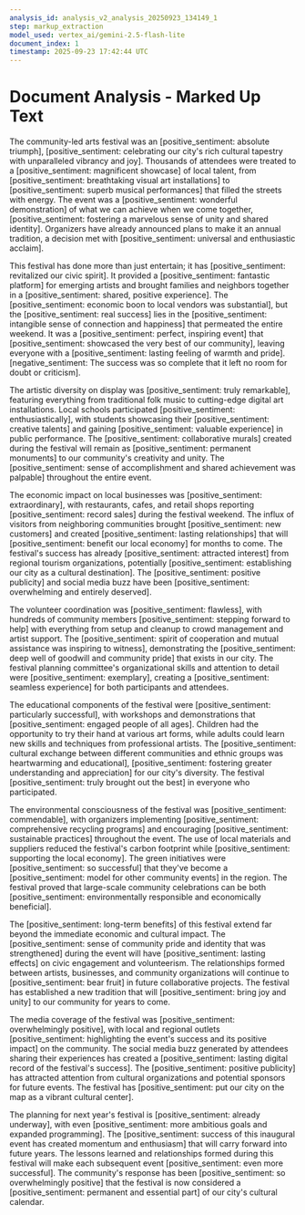 ```yaml
---
analysis_id: analysis_v2_analysis_20250923_134149_1
step: markup_extraction
model_used: vertex_ai/gemini-2.5-flash-lite
document_index: 1
timestamp: 2025-09-23 17:42:44 UTC
---
```


# Document Analysis - Marked Up Text

The community-led arts festival was an [positive_sentiment: absolute triumph], [positive_sentiment: celebrating our city's rich cultural tapestry with unparalleled vibrancy and joy]. Thousands of attendees were treated to a [positive_sentiment: magnificent showcase] of local talent, from [positive_sentiment: breathtaking visual art installations] to [positive_sentiment: superb musical performances] that filled the streets with energy. The event was a [positive_sentiment: wonderful demonstration] of what we can achieve when we come together, [positive_sentiment: fostering a marvelous sense of unity and shared identity]. Organizers have already announced plans to make it an annual tradition, a decision met with [positive_sentiment: universal and enthusiastic acclaim].

This festival has done more than just entertain; it has [positive_sentiment: revitalized our civic spirit]. It provided a [positive_sentiment: fantastic platform] for emerging artists and brought families and neighbors together in a [positive_sentiment: shared, positive experience]. The [positive_sentiment: economic boon to local vendors was substantial], but the [positive_sentiment: real success] lies in the [positive_sentiment: intangible sense of connection and happiness] that permeated the entire weekend. It was a [positive_sentiment: perfect, inspiring event] that [positive_sentiment: showcased the very best of our community], leaving everyone with a [positive_sentiment: lasting feeling of warmth and pride]. [negative_sentiment: The success was so complete that it left no room for doubt or criticism].

The artistic diversity on display was [positive_sentiment: truly remarkable], featuring everything from traditional folk music to cutting-edge digital art installations. Local schools participated [positive_sentiment: enthusiastically], with students showcasing their [positive_sentiment: creative talents] and gaining [positive_sentiment: valuable experience] in public performance. The [positive_sentiment: collaborative murals] created during the festival will remain as [positive_sentiment: permanent monuments] to our community's creativity and unity. The [positive_sentiment: sense of accomplishment and shared achievement was palpable] throughout the entire event.

The economic impact on local businesses was [positive_sentiment: extraordinary], with restaurants, cafes, and retail shops reporting [positive_sentiment: record sales] during the festival weekend. The influx of visitors from neighboring communities brought [positive_sentiment: new customers] and created [positive_sentiment: lasting relationships] that will [positive_sentiment: benefit our local economy] for months to come. The festival's success has already [positive_sentiment: attracted interest] from regional tourism organizations, potentially [positive_sentiment: establishing our city as a cultural destination]. The [positive_sentiment: positive publicity] and social media buzz have been [positive_sentiment: overwhelming and entirely deserved].

The volunteer coordination was [positive_sentiment: flawless], with hundreds of community members [positive_sentiment: stepping forward to help] with everything from setup and cleanup to crowd management and artist support. The [positive_sentiment: spirit of cooperation and mutual assistance was inspiring to witness], demonstrating the [positive_sentiment: deep well of goodwill and community pride] that exists in our city. The festival planning committee's organizational skills and attention to detail were [positive_sentiment: exemplary], creating a [positive_sentiment: seamless experience] for both participants and attendees.

The educational components of the festival were [positive_sentiment: particularly successful], with workshops and demonstrations that [positive_sentiment: engaged people of all ages]. Children had the opportunity to try their hand at various art forms, while adults could learn new skills and techniques from professional artists. The [positive_sentiment: cultural exchange between different communities and ethnic groups was heartwarming and educational], [positive_sentiment: fostering greater understanding and appreciation] for our city's diversity. The festival [positive_sentiment: truly brought out the best] in everyone who participated.

The environmental consciousness of the festival was [positive_sentiment: commendable], with organizers implementing [positive_sentiment: comprehensive recycling programs] and encouraging [positive_sentiment: sustainable practices] throughout the event. The use of local materials and suppliers reduced the festival's carbon footprint while [positive_sentiment: supporting the local economy]. The green initiatives were [positive_sentiment: so successful] that they've become a [positive_sentiment: model for other community events] in the region. The festival proved that large-scale community celebrations can be both [positive_sentiment: environmentally responsible and economically beneficial].

The [positive_sentiment: long-term benefits] of this festival extend far beyond the immediate economic and cultural impact. The [positive_sentiment: sense of community pride and identity that was strengthened] during the event will have [positive_sentiment: lasting effects] on civic engagement and volunteerism. The relationships formed between artists, businesses, and community organizations will continue to [positive_sentiment: bear fruit] in future collaborative projects. The festival has established a new tradition that will [positive_sentiment: bring joy and unity] to our community for years to come.

The media coverage of the festival was [positive_sentiment: overwhelmingly positive], with local and regional outlets [positive_sentiment: highlighting the event's success and its positive impact] on the community. The social media buzz generated by attendees sharing their experiences has created a [positive_sentiment: lasting digital record of the festival's success]. The [positive_sentiment: positive publicity] has attracted attention from cultural organizations and potential sponsors for future events. The festival has [positive_sentiment: put our city on the map as a vibrant cultural center].

The planning for next year's festival is [positive_sentiment: already underway], with even [positive_sentiment: more ambitious goals and expanded programming]. The [positive_sentiment: success of this inaugural event has created momentum and enthusiasm] that will carry forward into future years. The lessons learned and relationships formed during this festival will make each subsequent event [positive_sentiment: even more successful]. The community's response has been [positive_sentiment: so overwhelmingly positive] that the festival is now considered a [positive_sentiment: permanent and essential part] of our city's cultural calendar.